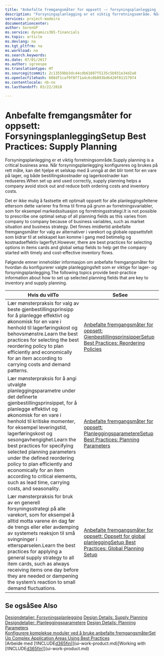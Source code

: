 ```yaml
---
title: "Anbefalte fremgangsmåter for oppsett -– forsyningsplanlegging | Microsoft-dokumentasjon"
description: "Forsyningsplanlegging er et viktig forretningsområde. Når forsyningsplanlegging konfigureres og brukes på rett måte, kan det hjelpe et selskap med å unngå at det blir tomt for en vare på lager, og både bestillingskostnader og lagerkostnader kan reduseres."
services: project-madeira
documentationcenter: 
author: SorenGP
ms.service: dynamics365-financials
ms.topic: article
ms.devlang: na
ms.tgt_pltfrm: na
ms.workload: na
ms.search.keywords: 
ms.date: 07/01/2017
ms.author: sgroespe
ms.translationtype: HT
ms.sourcegitcommit: 2c13559bb3dc44cdb61697f5135c5b931e34d2a8
ms.openlocfilehash: 608df1caf9f8ff1a4c6c0b893bd6420f81157974
ms.contentlocale: nb-no
ms.lasthandoff: 03/22/2018

---
```

# <a name="setup-best-practices-supply-planning"></a><span data-ttu-id="f38a4-104">Anbefalte fremgangsmåter for oppsett: Forsyningsplanlegging</span><span class="sxs-lookup"><span data-stu-id="f38a4-104">Setup Best Practices: Supply Planning</span></span>
<span data-ttu-id="f38a4-105">Forsyningsplanlegging er et viktig forretningsområde.</span><span class="sxs-lookup"><span data-stu-id="f38a4-105">Supply planning is a critical business area.</span></span> <span data-ttu-id="f38a4-106">Når forsyningsplanlegging konfigureres og brukes på rett måte, kan det hjelpe et selskap med å unngå at det blir tomt for en vare på lager, og både bestillingskostnader og lagerkostnader kan reduseres.</span><span class="sxs-lookup"><span data-stu-id="f38a4-106">When set up and used correctly, supply planning helps a company avoid stock out and reduce both ordering costs and inventory costs.</span></span>  

 <span data-ttu-id="f38a4-107">Det er ikke mulig å fastsette ett optimalt oppsett for alle planleggingsfeltene ettersom dette varierer fra firma til firma på grunn av forretningsvariabler, som for eksempel markedssituasjon og forretningsstrategi.</span><span class="sxs-lookup"><span data-stu-id="f38a4-107">It is not possible to prescribe one optimal setup of all planning fields as this varies from company to company because of business variables, such as market situation and business strategy.</span></span> <span data-ttu-id="f38a4-108">Det finnes imidlertid anbefalte fremgangsmåter for valg av alternativer i varekort og globale oppsettsfelt som bidrar til at selskapet kan komme i gang med betimelig og kostnadseffektiv lagerflyt.</span><span class="sxs-lookup"><span data-stu-id="f38a4-108">However, there are best practices for selecting options in items cards and global setup fields to help get the company started with timely and cost-effective inventory flows.</span></span>  

 <span data-ttu-id="f38a4-109">Følgende emner inneholder informasjon om anbefalte fremgangsmåter for hvordan du konfigurerer valgte planleggingsfelt som er viktige for lager- og forsyningsplanlegging.</span><span class="sxs-lookup"><span data-stu-id="f38a4-109">The following topics provide best-practice information about how to set up selected planning fields that are key to inventory and supply planning.</span></span>  

|<span data-ttu-id="f38a4-110">**Hvis du vil**</span><span class="sxs-lookup"><span data-stu-id="f38a4-110">**To**</span></span>|<span data-ttu-id="f38a4-111">**Se**</span><span class="sxs-lookup"><span data-stu-id="f38a4-111">**See**</span></span>|  
|------------|-------------|  
|<span data-ttu-id="f38a4-112">Lær mønsterpraksis for valg av beste gjenbestillingsprinsipp for å planlegge effektivt og økonomisk for en vare i henhold til lagerføringskost og behovsmønstre.</span><span class="sxs-lookup"><span data-stu-id="f38a4-112">Learn the best practices for selecting the best reordering policy to plan efficiently and economically for an item according to carrying costs and demand patterns.</span></span>|[<span data-ttu-id="f38a4-113">Anbefalte fremgangsmåter for oppsett: Gjenbestillingsprinsipper</span><span class="sxs-lookup"><span data-stu-id="f38a4-113">Setup Best Practices: Reordering Policies</span></span>](setup-best-practices-reordering-policies.md)|  
|<span data-ttu-id="f38a4-114">Lær mønsterpraksis for å angi utvalgte planleggingsparametre under det definerte gjenbestillingsprinsippet, for å planlegge effektivt og økonomisk for en vare i henhold til kritiske momenter, for eksempel leveringstid, lagerføringskost og sesongavhengighet.</span><span class="sxs-lookup"><span data-stu-id="f38a4-114">Learn the best practices for specifying selected planning parameters under the defined reordering policy to plan efficiently and economically for an item according to critical elements, such as lead time, carrying costs, and seasonality.</span></span>|[<span data-ttu-id="f38a4-115">Anbefalte fremgangsmåter for oppsett: Planleggingsparametere</span><span class="sxs-lookup"><span data-stu-id="f38a4-115">Setup Best Practices: Planning Parameters</span></span>](setup-best-practices-planning-parameters.md)|  
|<span data-ttu-id="f38a4-116">Lær mønsterpraksis for bruk av en generell forsyningsstrategi på alle varekort, som for eksempel å alltid motta varene én dag før de trengs eller eller avdemping av systemets reaksjon til små svingninger i etterspørselen.</span><span class="sxs-lookup"><span data-stu-id="f38a4-116">Learn the best practices for applying a general supply strategy to all item cards, such as always receiving items one day before they are needed or dampening the system’s reaction to small demand fluctuations.</span></span>|[<span data-ttu-id="f38a4-117">Anbefalte fremgangsmåter for oppsett: Oppsett for global planlegging</span><span class="sxs-lookup"><span data-stu-id="f38a4-117">Setup Best Practices: Global Planning Setup</span></span>](setup-best-practices-global-planning-setup.md)|  

## <a name="see-also"></a><span data-ttu-id="f38a4-118">Se også</span><span class="sxs-lookup"><span data-stu-id="f38a4-118">See Also</span></span>  
 <span data-ttu-id="f38a4-119">[Designdetaljer: Forsyningsplanlegging](design-details-supply-planning.md) </span><span class="sxs-lookup"><span data-stu-id="f38a4-119">[Design Details: Supply Planning](design-details-supply-planning.md) </span></span>  
 <span data-ttu-id="f38a4-120">[Designdetaljer: Planleggingsparametere](design-details-planning-parameters.md) </span><span class="sxs-lookup"><span data-stu-id="f38a4-120">[Design Details: Planning Parameters](design-details-planning-parameters.md) </span></span>  
 [<span data-ttu-id="f38a4-121">Konfigurere komplekse moduler ved å bruke anbefalte fremgangsmåter</span><span class="sxs-lookup"><span data-stu-id="f38a4-121">Set Up Complex Application Areas Using Best Practices</span></span>](set-up-complex-application-areas-using-best-practices.md)  
 <span data-ttu-id="f38a4-122">[Arbeide med [!INCLUDE[d365fin](includes/d365fin_md.md)]](ui-work-product.md)</span><span class="sxs-lookup"><span data-stu-id="f38a4-122">[Working with [!INCLUDE[d365fin](includes/d365fin_md.md)]](ui-work-product.md)</span></span>

